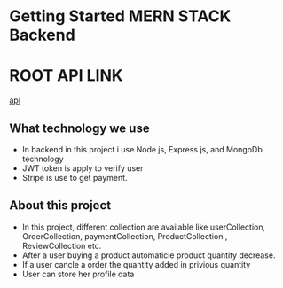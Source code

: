 # Getting Started MERN STACK  Backend

# ROOT API LINK
 [api](https://car-parts98789.herokuapp.com)

## What technology we use
* In backend in this project i use Node js, Express js, and MongoDb technology
* JWT token is apply to verify user
* Stripe is use to get payment.

## About this project
* In this project, different collection are available like userCollection, OrderCollection, paymentCollection, ProductCollection , ReviewCollection etc.
* After a user buying a product automaticle product quantity decrease.
* If a user cancle a order the quantity added in privious quantity
* User can store her profile data
